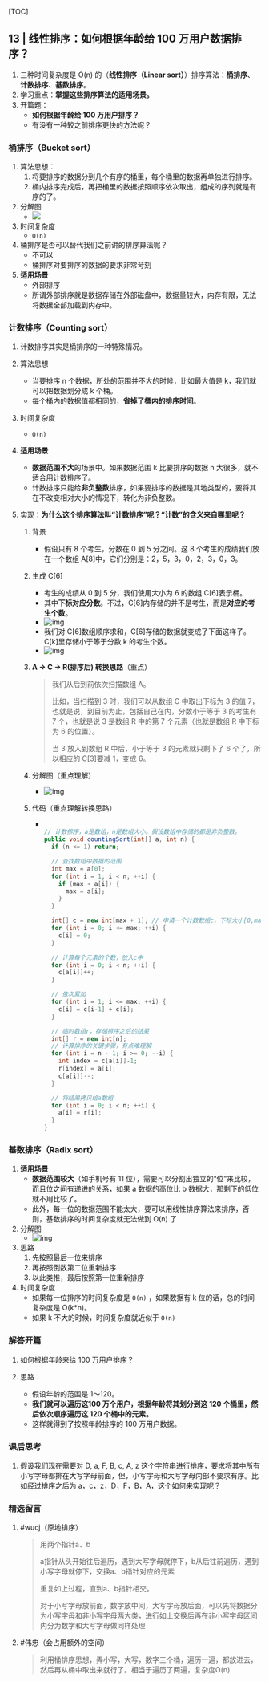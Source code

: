 [TOC]


## 13 | 线性排序：如何根据年龄给 100 万用户数据排序？

1.  三种时间复杂度是 O(n) 的（**线性排序（Linear sort）**）排序算法：**桶排序**、**计数排序**、**基数排序**。
2.  学习重点：**掌握这些排序算法的适用场景。**
3.  开篇题：
    -   **如何根据年龄给 100 万用户排序？**
    -   有没有一种较之前排序更快的方法呢？

### 桶排序（Bucket sort）

1.  算法思想：
    1.  将要排序的数据分到几个有序的桶里，每个桶里的数据再单独进行排序。
    2.  桶内排序完成后，再把桶里的数据按照顺序依次取出，组成的序列就是有序的了。
2.  分解图
    -   ![](imgs/006tNc79ly1g52ry4emx7j30vq0jl76p-20210112190408476.jpg)
3.  时间复杂度
    -   `O(n)`
4.  桶排序是否可以替代我们之前讲的排序算法呢？
    -   不可以
    -   桶排序对要排序的数据的要求非常苛刻
5.  **适用场景**
    -   外部排序
    -   所谓外部排序就是数据存储在外部磁盘中，数据量较大，内存有限，无法将数据全部加载到内存中。

### 计数排序（Counting sort）

1.  计数排序其实是桶排序的一种特殊情况。
2.  算法思想
    -   当要排序 n 个数据，所处的范围并不大的时候，比如最大值是 k，我们就可以把数据划分成 k 个桶。
    -   每个桶内的数据值都相同的，**省掉了桶内的排序时间**。
3.  时间复杂度
    
    -   `O(n)`
4.  **适用场景**
    
    -   **数据范围不大**的场景中。如果数据范围 k 比要排序的数据 n 大很多，就不适合用计数排序了。
    -   计数排序只能给**非负整数**排序，如果要排序的数据是其地类型的，要将其在不改变相对大小的情况下，转化为非负整数。
5.  实现：**为什么这个排序算法叫“计数排序”呢？“计数”的含义来自哪里呢？**
    1.  背景
        
        -   假设只有 8 个考生，分数在 0 到 5 分之间。这 8 个考生的成绩我们放在一个数组 A[8]中，它们分别是：2，5，3，0，2，3，0，3。
        
    2.  生成 C[6]
        -   考生的成绩从 0 到 5 分，我们使用大小为 6 的数组 C[6]表示桶。
        -   其中**下标对应分数**。不过，C[6]内存储的并不是考生，而是**对应的考生个数**。
        -   ![img](imgs/adc75672ef33fa54b023a040834fcbc9.jpg)
        -   我们对 C[6]数组顺序求和，C[6]存储的数据就变成了下面这样子。C[k]里存储小于等于分数 k 的考生个数。
        -   ![img](imgs/dd6c62b12b0dc1b3a294af0fa1ce371f-0466636.jpg)
        
    3.  **A -> C -> R(排序后) 转换思路**（重点）

        >   我们从后到前依次扫描数组 A。
        >
        >   比如，当扫描到 3 时，我们可以从数组 C 中取出下标为 3 的值 7，也就是说，到目前为止，包括自己在内，分数小于等于 3 的考生有 7 个，也就是说 3 是数组 R 中的第 7 个元素（也就是数组 R 中下标为 6 的位置）。
        >
        >   当 3 放入到数组 R 中后，小于等于 3 的元素就只剩下了 6 个了，所以相应的 C[3]要减 1，变成 6。

    4.  分解图（重点理解）

        -   ![img](imgs/1d730cb17249f8e92ef5cab53ae65784-0467973.jpg)

    5.  代码（重点理解转换思路）

        -   ```java
            
            // 计数排序，a是数组，n是数组大小。假设数组中存储的都是非负整数。
            public void countingSort(int[] a, int n) {
              if (n <= 1) return;
            
              // 查找数组中数据的范围
              int max = a[0];
              for (int i = 1; i < n; ++i) {
                if (max < a[i]) {
                  max = a[i];
                }
              }
            
              int[] c = new int[max + 1]; // 申请一个计数数组c，下标大小[0,max]
              for (int i = 0; i <= max; ++i) {
                c[i] = 0;
              }
            
              // 计算每个元素的个数，放入c中
              for (int i = 0; i < n; ++i) {
                c[a[i]]++;
              }
            
              // 依次累加
              for (int i = 1; i <= max; ++i) {
                c[i] = c[i-1] + c[i];
              }
            
              // 临时数组r，存储排序之后的结果
              int[] r = new int[n];
              // 计算排序的关键步骤，有点难理解
              for (int i = n - 1; i >= 0; --i) {
                int index = c[a[i]]-1;
                r[index] = a[i];
                c[a[i]]--;
              }
            
              // 将结果拷贝给a数组
              for (int i = 0; i < n; ++i) {
                a[i] = r[i];
              }
            }
            ```


### 基数排序（Radix sort）

1.  **适用场景**
    -   **数据范围较大**（如手机号有 11 位），需要可以分割出独立的“位”来比较，而且位之间有递进的关系，如果 a 数据的高位比 b 数据大，那剩下的低位就不用比较了。
    -   此外，每一位的数据范围不能太大，要可以用线性排序算法来排序，否则，基数排序的时间复杂度就无法做到 O(n) 了
2.  分解图
    -   ![img](imgs/df0cdbb73bd19a2d69a52c54d8b9fc0c-0467037.jpg)
3.  思路
    1.   先按照最后一位来排序
    2.   再按照倒数第二位重新排序
    3.   以此类推，最后按照第一位重新排序
4.  时间复杂度
    -   如果每一位排序的时间复杂度是 `O(n)` ，如果数据有 k 位的话，总的时间复杂度是 O(k*n)。
    -   如果 k 不大的时候，时间复杂度就近似于 `O(n)`

### 解答开篇

1.  如何根据年龄来给 100 万用户排序？

2.  思路：
    -   假设年龄的范围是 1～120。
    -   **我们就可以遍历这100 万个用户，根据年龄将其划分到这 120 个桶里，然后依次顺序遍历这 120 个桶中的元素。**
    -   这样就得到了按照年龄排序的 100 万用户数据。


### 课后思考

1.  假设我们现在需要对 D, a, F, B, c, A, z 这个字符串进行排序，要求将其中所有小写字母都排在大写字母前面，但，小写字母和大写字母内部不要求有序。比如经过排序之后为 a，c，z，D，F，B，A，这个如何来实现呢？

### 精选留言

1.  #wucj（原地排序）

    >   用两个指针a、b
    >
    >   a指针从头开始往后遍历，遇到大写字母就停下，b从后往前遍历，遇到小写字母就停下，交换a、b指针对应的元素
    >
    >   重复如上过程，直到a、b指针相交。
    >
    >   对于小写字母放前面，数字放中间，大写字母放后面，可以先将数据分为小写字母和非小写字母两大类，进行如上交换后再在非小写字母区间内分为数字和大写字母做同样处理

2.  #伟忠（会占用额外的空间）

    >   利用桶排序思想，弄小写，大写，数字三个桶，遍历一遍，都放进去，然后再从桶中取出来就行了。相当于遍历了两遍，复杂度O(n)


